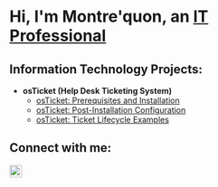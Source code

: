 <h1>Hi, I'm Montre'quon, an
<a href="https://linkedin.com/in/montre’quon-wheeler-23ab8b1a1/">IT Professional</a></h1>

<h2>Information Technology Projects:</h2>

- <b>osTicket (Help Desk Ticketing System)</b>
  - [osTicket: Prerequisites and Installation](https://github.com/montrequonwheeler/osticket-prereqs)
  - [osTicket: Post-Installation Configuration](https://github.com/montrequonwheeler/post-install-config)
  - [osTicket: Ticket Lifecycle Examples](https://github.com/montrequonwheeler/ticket-lifecycle)

<h2>Connect with me:</h2>

[<img align="left" alt="Josh | LinkedIn" width="22px" src="https://cdn.jsdelivr.net/npm/simple-icons@v3/icons/linkedin.svg" />][linkedin]

[linkedin]: https://linkedin.com/in/montre’quon-wheeler-23ab8b1a1/
